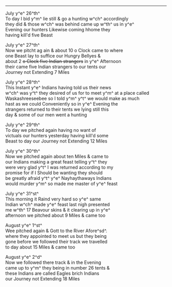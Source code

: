 ---

July y^e^ 26^th^\
To day I bid y^m^ lie still & go a hunting w^ch^ accordingly\
they did & those w^ch^ was behind came up w^th^ us in y^e^\
Evening our hunters Likewise coming hhome they\
having kill'd five Beast

July y^e^ 27^th^\
Now we pitcht ag ain & about 10 o Clock came to where\
one Beast lay to suffice our Hungry Bellyes &\
about 2 ~~o Clock five Indian strangers~~ in y^e^ Afternoon\
their came five Indian strangers to our tents our\
Journey not Extending 7 Miles

July y^e^ 28^th^\
This Instant y^e^ Indians having told us their news\
w^ch^ was y^t^ they desired of us for to meet y^m^ at a place called\
Waskashreeseebee so I told y^m^ y^t^ we would make as much\
hast as we could Conveniently so in y^e^ Evening the\
strangers returned to their tents we lying still this\
day & some of our men went a hunting

July y^e^ 29^th^\
To day we pitched again having no want of\
victuals our hunters yesterday having kill'd some\
Beast to day our Journey not Extending 12 Miles

July y^e^ 30^th^\
Now we pitched again about ten Miles & came to\
our Indians making a great feast telling y^t^ they\
were very glad y^t^ I was returned according to my\
promise for if I Should be wanting they should\
be greatly afraid y^t^ y^e^ Nayhaythaways Indians\
would murder y^m^ so made me master of y^e^ feast

July y^e^ 31^st^\
This morning it Raind very hard so y^e^ same\
Indian w^ch^ made y^e^ feast last nigh presented\
me w^th^ 17 Beavour skins & it clearing up in y^e^\
afternoon we pitched about 9 Miles & came too

August y^e^ 1^st^\
Wee pitched again & Gott to the River Afore^sd^.\
where they appointed to meet us but they being\
gone before we followed their track we travelled\
to day about 15 Miles & came too

August y^e^ 2^d^\
Now we followed there track & in the Evening\
came up to y^m^ they being in number 26 tents &\
these Indians are called Eagles brich Indians\
our Journey not Extending 18 Miles
